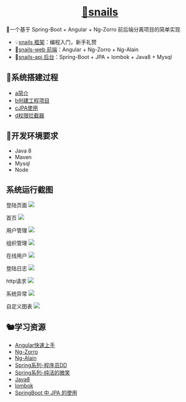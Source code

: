 <h1 align="center"><a href="https://gitee.com/kuzan/snails">🐌snails</a></h1>
🐌一个基于 Spring-Boot + Angular + Ng-Zorro 前后端分离项目的简单实现


- 💡[snails 框架](https://gitee.com/kuzan/snails)：编程入门，新手礼赞
- 🦚[snails-web 前端](https://gitee.com/kuzan/snails-web)：Angular + Ng-Zorro + Ng-Alain
- 🦜[snails-api 后台](https://gitee.com/kuzan/snails-api)：Spring-Boot + JPA + lombok + Java8 + Mysql


## 🐶系统搭建过程
- [a简介](https://gitee.com/kuzan/snails-api/blob/master/document/introduction/a%E7%AE%80%E4%BB%8B.md)
- [b创建工程项目](https://gitee.com/kuzan/snails-api/blob/master/document/introduction/b%E5%88%9B%E5%BB%BA%E5%B7%A5%E7%A8%8B%E9%A1%B9%E7%9B%AE.md)
- [cJPA使用](https://gitee.com/kuzan/snails-api/blob/master/document/introduction/cJPA%E4%BD%BF%E7%94%A8.md)
- [d权限拦截器](https://gitee.com/kuzan/snails-api/blob/master/document/introduction/d%E6%9D%83%E9%99%90%E6%8B%A6%E6%88%AA%E5%99%A8.md)


## 🐫开发环境要求
- Java 8
- Maven
- Mysql
- Node


## 系统运行截图
登陆页面
![](https://tva1.sinaimg.cn/large/006tNbRwgy1gal8b8t8xzj31as0u0wkf.jpg)

首页
![](https://tva1.sinaimg.cn/large/006tNbRwgy1gax2oq7gkhj31h90u0qv5.jpg)

用户管理
![](https://tva1.sinaimg.cn/large/006tNbRwgy1gax2pf4f6oj31h90u0dm8.jpg)

组织管理
![](https://tva1.sinaimg.cn/large/006tNbRwgy1gax2q5k5nwj31h70u0gsc.jpg)

在线用户
![](https://tva1.sinaimg.cn/large/006tNbRwgy1gax2qohxb7j31h10u00z3.jpg)

登陆日志
![](https://tva1.sinaimg.cn/large/006tNbRwgy1gax2rhbq7aj31h70u0an4.jpg)

http请求
![](https://tva1.sinaimg.cn/large/006tNbRwgy1gax2rynpmgj31h60u0amq.jpg)

系统异常
![](https://tva1.sinaimg.cn/large/006tNbRwgy1gax2skec9qj31h20u0ai6.jpg)

自定义图表
![](https://tva1.sinaimg.cn/large/006tNbRwgy1gax2t3alzuj31gz0u0gte.jpg)


## 🐿学习资源
- [Angular快速上手](https://angular.cn/guide/quickstart)
- [Ng-Zorro](https://ng.ant.design/docs/introduce/zh)
- [Ng-Alain](https://ng-alain.com/)
- [Spring系列-程序员DD](http://blog.didispace.com/)
- [Spring系列-纯洁的微笑](http://www.ityouknow.com/spring-boot.html)
- [Java8](https://zhuanlan.zhihu.com/java8)
- [lombok](https://www.jianshu.com/p/365ea41b3573)
- [SpringBoot 中 JPA 的使用](https://www.jianshu.com/p/c14640b63653)
